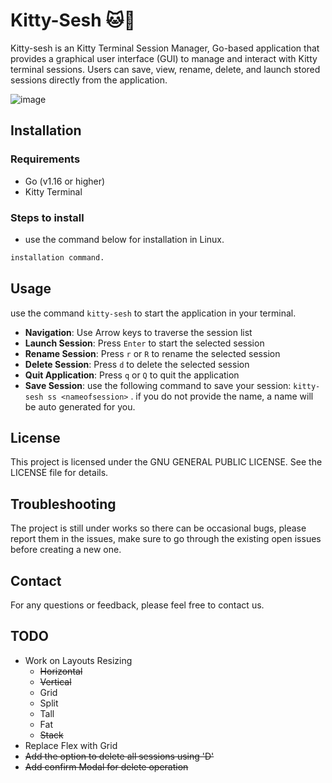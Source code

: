 # Kitty-Sesh 🐱🚬

Kitty-sesh is an Kitty Terminal Session Manager, Go-based application that provides a graphical user interface (GUI) to manage and interact with Kitty terminal sessions. Users can save, view, rename, delete, and launch stored sessions directly from the application.

![image](https://github.com/Raghav-rv28/kitty-sesh/assets/62635473/70ae0a80-85b9-427b-9444-950cf7eafe0e)

## Installation

### Requirements

- Go (v1.16 or higher)
- Kitty Terminal

### Steps to install

- use the command below for installation in Linux.

```sh
installation command.
```

## Usage

use the command `kitty-sesh` to start the application in your terminal.

- **Navigation**: Use Arrow keys to traverse the session list
- **Launch Session**: Press `Enter` to start the selected session
- **Rename Session**: Press `r` or `R` to rename the selected session
- **Delete Session**: Press `d` to delete the selected session
- **Quit Application**: Press `q` or `Q` to quit the application
- **Save Session**: use the following command to save your session: `kitty-sesh ss <nameofsession>` . if you do not provide the name, a name will be auto generated for you.

## License

This project is licensed under the GNU GENERAL PUBLIC LICENSE. See the LICENSE file for details.

## Troubleshooting

The project is still under works so there can be occasional bugs, please report them in the issues, make sure to go through the existing open issues before creating a new one.

## Contact

For any questions or feedback, please feel free to contact us.

## TODO

- Work on Layouts Resizing
  - ~~Horizontal~~
  - ~~Vertical~~
  - Grid
  - Split
  - Tall
  - Fat
  - ~~Stack~~
- Replace Flex with Grid
- ~~Add the option to delete all sessions using 'D'~~
- ~~Add confirm Modal for delete operation~~
